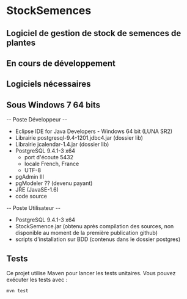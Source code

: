 # StockSemences
Logiciel de gestion de stock de semences de plantes
--------
En cours de développement
--------

Logiciels nécessaires
-----------------------
Sous Windows 7 64 bits
-----------------------

-- Poste Développeur --

 - Eclipse IDE for Java Developers - Windows 64 bit (LUNA SR2)
 - Librairie postgresql-9.4-1201.jdbc4.jar (dossier lib)
 - Librairie jcalendar-1.4.jar (dossier lib)
 - PostgreSQL 9.4.1-3 x64
      - port d'écoute 5432
      - locale French, France
      - UTF-8
 - pgAdmin III
 - pgModeler ?? (devenu payant)
 - JRE (JavaSE-1.6)
 - code source

-- Poste Utilisateur --

 - PostgreSQL 9.4.1-3 x64
 - StockSemence.jar (obtenu après compilation des sources, non disponible au moment de la première publication github)
 - scripts d'installation sur BDD (contenus dans le dossier postgres)

## Tests

Ce projet utilise Maven pour lancer les tests unitaires.
Vous pouvez exécuter les tests avec :

```bash
mvn test
```
